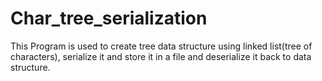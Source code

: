 # Char_tree_serialization
This Program is used to create tree data structure using linked list(tree of characters), serialize it and store it in a file and deserialize it back to data structure.
